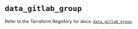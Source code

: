# `data_gitlab_group`

Refer to the Terraform Registory for docs: [`data_gitlab_group`](https://registry.terraform.io/providers/gitlabhq/gitlab/15.10.0/docs/data-sources/group).
